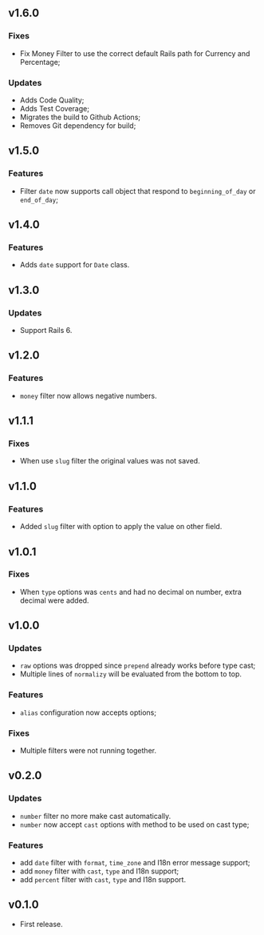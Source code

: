 ## v1.6.0

### Fixes

- Fix Money Filter to use the correct default Rails path for Currency and Percentage;

### Updates

- Adds Code Quality;
- Adds Test Coverage;
- Migrates the build to Github Actions;
- Removes Git dependency for build;

## v1.5.0

### Features

- Filter `date` now supports call object that respond to `beginning_of_day` or `end_of_day`;

## v1.4.0

### Features

- Adds `date` support for `Date` class.

## v1.3.0

### Updates

- Support Rails 6.

## v1.2.0

### Features

- `money` filter now allows negative numbers.

## v1.1.1

### Fixes

- When use `slug` filter the original values was not saved.

## v1.1.0

### Features

- Added `slug` filter with option to apply the value on other field.

## v1.0.1

### Fixes

- When `type` options was `cents` and had no decimal on number, extra decimal were added.

## v1.0.0

### Updates

- `raw` options was dropped since `prepend` already works before type cast;
- Multiple lines of `normalizy` will be evaluated from the bottom to top.

### Features

- `alias` configuration now accepts options;

### Fixes

- Multiple filters were not running together.

## v0.2.0

### Updates

- `number` filter no more make cast automatically.
- `number` now accept `cast` options with method to be used on cast type;

### Features

- add `date` filter with `format`, `time_zone` and I18n error message support;
- add `money` filter with `cast`, `type` and I18n support;
- add `percent` filter with `cast`, `type` and I18n support.

## v0.1.0

- First release.
